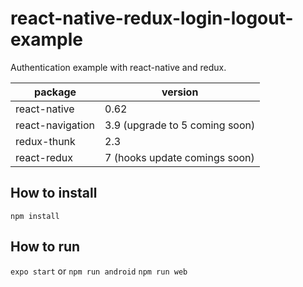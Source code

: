 # react-native-redux-login-logout-example

Authentication example with react-native and redux.

|  package 	|   version	|
|---	|---	|
|  react-native 	|   0.62	|
|   react-navigation	|  3.9 (upgrade to 5 coming soon)
|   redux-thunk	|   2.3
|   react-redux	|   7 (hooks update comings soon)

## How to install
`npm install`

## How to run
`expo start`
or
`npm run android`
`npm run web`
